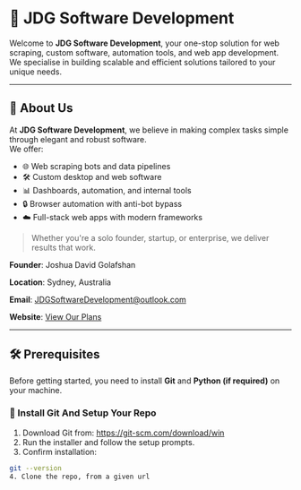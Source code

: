 # 🏢 JDG Software Development

Welcome to **JDG Software Development**, your one-stop solution for web scraping, custom software, automation tools, and web app development. We specialise in building scalable and efficient solutions tailored to your unique needs.

---

## 👋 About Us

At **JDG Software Development**, we believe in making complex tasks simple through elegant and robust software.  
We offer:

- 🌐 Web scraping bots and data pipelines
- 🛠️ Custom desktop and web software
- 📊 Dashboards, automation, and internal tools
- 🔒 Browser automation with anti-bot bypass
- ☁️ Full-stack web apps with modern frameworks

> Whether you're a solo founder, startup, or enterprise, we deliver results that work.

**Founder**: Joshua David Golafshan

**Location**: Sydney, Australia

**Email**: JDGSoftwareDevelopment@outlook.com

**Website**: [View Our Plans](https://jdgsoftwaredevelopment.github.io/JDGSoftwareDevelopment/)

---

## 🛠️ Prerequisites

Before getting started, you need to install **Git** and **Python (if required)** on your machine.

### 🔧 Install Git And Setup Your Repo
1. Download Git from: https://git-scm.com/download/win
2. Run the installer and follow the setup prompts.
3. Confirm installation:
```bash
git --version
4. Clone the repo, from a given url
